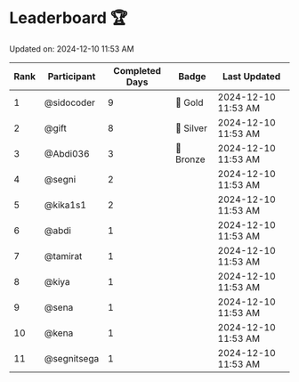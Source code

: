 # Leaderboard 🏆

Updated on: 2024-12-10 11:53 AM

| Rank | Participant       | Completed Days | Badge      | Last Updated         |
|------|-------------------|----------------|------------|----------------------|
| 1    | @sidocoder        | 9              | 🏅 Gold     | 2024-12-10 11:53 AM |
| 2    | @gift             | 8              | 🥈 Silver   | 2024-12-10 11:53 AM |
| 3    | @Abdi036          | 3              | 🥉 Bronze   | 2024-12-10 11:53 AM |
| 4    | @segni            | 2              |            | 2024-12-10 11:53 AM |
| 5    | @kika1s1          | 2              |            | 2024-12-10 11:53 AM |
| 6    | @abdi             | 1              |            | 2024-12-10 11:53 AM |
| 7    | @tamirat          | 1              |            | 2024-12-10 11:53 AM |
| 8    | @kiya             | 1              |            | 2024-12-10 11:53 AM |
| 9    | @sena             | 1              |            | 2024-12-10 11:53 AM |
| 10   | @kena             | 1              |            | 2024-12-10 11:53 AM |
| 11   | @segnitsega       | 1              |            | 2024-12-10 11:53 AM |
